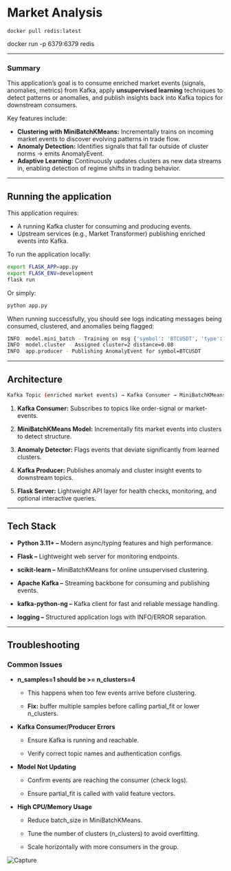 # Market Analysis

    docker pull redis:latest
docker run -p 6379:6379 redis
___

### Summary

This application’s goal is to consume enriched market events (signals, anomalies, metrics) from Kafka, apply **unsupervised learning** techniques to detect patterns or anomalies, and publish insights back into Kafka topics for downstream consumers.  

Key features include:

* **Clustering with MiniBatchKMeans:** Incrementally trains on incoming market events to discover evolving patterns in trade flow.  
* **Anomaly Detection:** Identifies signals that fall far outside of cluster norms → emits AnomalyEvent.  
* **Adaptive Learning:** Continuously updates clusters as new data streams in, enabling detection of regime shifts in trading behavior.  

---

## Running the application

This application requires:

* A running Kafka cluster for consuming and producing events.  
* Upstream services (e.g., Market Transformer) publishing enriched events into Kafka.  

To run the application locally:

```bash
export FLASK_APP=app.py
export FLASK_ENV=development
flask run
```

Or simply:

```bash
python app.py
```

When running successfully, you should see logs indicating messages being consumed, clustered, and anomalies being flagged:

```bash
INFO  model.mini_batch - Training on msg {'symbol': 'BTCUSDT', 'type': 'DOMINANT_SIDE', ...}
INFO  model.cluster - Assigned cluster=2 distance=0.08
INFO  app.producer - Publishing AnomalyEvent for symbol=BTCUSDT
```

---

## Architecture

```bash
Kafka Topic (enriched market events) → Kafka Consumer → MiniBatchKMeans Model → Anomaly Detector → Kafka Producer → Kafka Topic (analysis results)
```

1. **Kafka Consumer:** Subscribes to topics like order-signal or market-events.

2. **MiniBatchKMeans Model:** Incrementally fits market events into clusters to detect structure.

3. **Anomaly Detector:** Flags events that deviate significantly from learned clusters.

4. **Kafka Producer:** Publishes anomaly and cluster insight events to downstream topics.

5. **Flask Server:** Lightweight API layer for health checks, monitoring, and optional interactive queries.

---

## Tech Stack

* **Python 3.11+ –** Modern async/typing features and high performance.

* **Flask –** Lightweight web server for monitoring endpoints.

* **scikit-learn –** MiniBatchKMeans for online unsupervised clustering.

* **Apache Kafka –** Streaming backbone for consuming and publishing events.

* **kafka-python-ng –** Kafka client for fast and reliable message handling.

* **logging –** Structured application logs with INFO/ERROR separation.

---

## Troubleshooting

### Common Issues

* **n_samples=1 should be >= n_clusters=4**

  * This happens when too few events arrive before clustering.

  * **Fix:** buffer multiple samples before calling partial_fit or lower n_clusters.

* **Kafka Consumer/Producer Errors**
  * Ensure Kafka is running and reachable.

  * Verify correct topic names and authentication configs.

* **Model Not Updating**

  * Confirm events are reaching the consumer (check logs).

  * Ensure partial_fit is called with valid feature vectors.

* **High CPU/Memory Usage**

  * Reduce batch_size in MiniBatchKMeans.

  * Tune the number of clusters (n_clusters) to avoid overfitting.

  * Scale horizontally with more consumers in the group.
  
![Capture](png/Capture.JPG)
